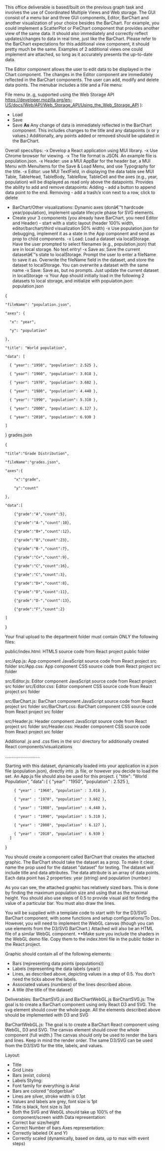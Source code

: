 This office deliverable is based/built on the previous graph task and involves the use of Coordinated Multiple Views and Web storage. The GUI consist of a menu bar and three GUI components, Editor, BarChart and another visualization of your choice besides the BarChart. For example, you could implement a ScatterPlot or PieChart component that provides another view of the same data. It should also immediately and correctly reflect updates/changes to data in real time, just like the BarChart. Please refer to the BarChart expectations for this additional view component, it should pretty much be the same. Examples of 2 additional views one could implement are attached, so long as it accurately presents the up-to-date data. 

The Editor component allows the user to edit data to be displayed in the Chart component. The changes in the Editor component are immediately reflected in the BarChart components. The user can add, modify and delete data points. The menubar includes a title and a File menu:

File menu (e..g, supported using the Web Storage API https://developer.mozilla.org/en-US/docs/Web/API/Web_Storage_API/Using_the_Web_Storage_API ):
- Load
- Save
- Save **As**
Any change of data is immediately reflected in the BarChart component. This includes changes to the title and any datapoints (x or y values.) Additionally, any points added or removed should be updated in the BarChart.

Overall specs/tips:
-x Develop a React application using MUI library.
-x Use Chrome browser for viewing.
-x The file format is JSON. An example file is population.json.
-x Header: use a MUI AppBar for the header bar, a MUI Menu with MenuItems for the Save & Load Menu, and use Typography for the title.
-x Editor: use MUI TextField, in displaying the data table see MUI Table, TableHead, TableBody, TableRow, TableCell and the axes (e.g., year, population) will be displayed as read only above the
datapoints. Provides the ability to add and remove datapoints: Adding - add a button to append data point to the end. Removing - add a trash/x icon next to a row, click to delete
- BarChart/Other visualizations: Dynamic axes (donâ€™t hardcode year/population), implement update lifecycle phase for SVG elements.
- Create your 3 components (you already have BarChart, you need
Editor and Header) - start with a static layout (header 100% width, editor/barchart/third visualization 50% width)
-x Use population.json for debugging, implement it as a state in the App component and send as prop to child components.
-x Load: Load a dataset via localStorage. Have the user prompted to select filenames (e.g., population.json) that are in local storage. No text entry!
-x Save as: Save the current datasetâ€™s state to localStorage. Prompt the user to enter a fileName to save it as. Overwrite the fileName field in the dataset, and store the dataset to localStorage. You can overwrite a dataset with the same name
-x Save: Save as, but no prompts. Just update the current dataset in
localStorage
-x Your App should initially load in the following 2 datasets to local storage, and initialize with population.json:
population.json

{

    "fileName": "population.json",

    "axes": {

      "x": "year", 

      "y": "population"

    },

    "title": "World population",

    "data": [

      { "year": "1950", "population": 2.525 },

      { "year": "1960", "population": 3.018 },

      { "year": "1970", "population": 3.682 },

      { "year": "1980", "population": 4.440 },

      { "year": "1990", "population": 5.310 },

      { "year": "2000", "population": 6.127 },

      { "year": "2010", "population": 6.930 }

    ]

  }
grades.json

{

    "title":"Grade Distribution",

    "fileName":"grades.json",

    "axes":{

        "x":"grade",

        "y":"count"

    },

    "data":[

        {"grade":"A","count":5},

        {"grade":"A-","count":10},

        {"grade":"B+","count":12},

        {"grade":"B","count":23},

        {"grade":"B-","count":7},

        {"grade":"C+","count":9},

        {"grade":"C","count":16},

        {"grade":"C","count":3},

        {"grade":"D+","count":8},

        {"grade":"D","count":11},

        {"grade":"D-","count":13},

        {"grade":"F","count":2}

    ]

}

Your final upload to the department folder must contain ONLY the following files:

public/index.html: HTML5 source code from React project public folder

src/App.js: App component JavaScript source code from React project src folder
src/App.css: App component CSS source code from React project src folder

src/Editor.js: Editor component JavaScript source code from React project src folder
src/Editor.css: Editor component CSS source code from React project src folder

src/BarChart.js: BarChart component JavaScript source code from React project src folder
src/BarChart.css: BarChart component CSS source code from React project src folder

src/Header.js: Header component JavaScript source code from React project src folder
src/Header.css: Header component CSS source code from React project src folder

Additional .js and .css files in the src/ directory for additionally created React components/visualizations




............................


Starting with this dataset, dynamically loaded into your application in a json file (population.json), directly into .js file, or however you decide to load the set. An App.js file should also be used for this project.
{
    "title": "World Population",
    "data": [
        { "year" : "1950", "population" : 2.525 },

        { "year" : "1960", "population" : 3.018 },

        { "year" : "1970", "population" : 3.682 },

        { "year" : "1980", "population" : 4.440 },

        { "year" : "1990", "population" : 5.310 },

        { "year" : "2000", "population" : 6.127 },

        { "year" : "2010", "population" : 6.930 }
      ]
}

You should create a component called BarChart that creates the attached graphic. The BarChart should take the dataset as a prop. To make it clear, name the prop used for the dataset "dataset" for testing. The dataset will include title and data attributes. The data attribute is an array of data points. Each data point has 2 properties: year (string) and population (number.)

As you can see, the attached graphic has relatively sized bars. This is done by finding the maximum population size and using that as the maximal height. You should also use steps of 0.5 to provide visual aid for finding the value of a particular bar. You must also draw the lines. 

You will be supplied with a template code to start with for the D3/SVG BarChart component, with some functions and setup configurations/To Dos. However, you will need to implement the WebGL canvas (though you can use elements from the D3/SVG BarChart.) Attached will also be an HTML file of a similar WebGL component. 
**Make sure you include the shaders in the WebGL demo file. Copy them to the index.html file in the public folder in the React project.

Graphic should contain all of the following elements:

- Bars (representing data points (populations))
- Labels (representing the data labels (year))
- Lines, as described above, depicting values in a step of 0.5. You don't need the ticks above the labels.
- Associated values (numbers) of the lines described above. 
- A title (the title of the dataset)

Deliverables: BarChartSVG.js and BarChartWebGL.js
BarChartSVG.js: The goal is to create a BarChart component using only React D3 and SVG.
The svg element should cover the whole page.
All the elements described above should be implemented with D3 and SVG

BarChartWebGL.js: The goal is to create a BarChart React component using WebGL, D3 and SVG.
The canvas element should cover the whole component (full width.)
The canvas should only be used to render the bars and lines. Keep in mind the render order.
The same D3/SVG can be used from the D3/SVG for the title, labels, and values. 


Layout:
- Title
- Grid Lines
- Bars (exist, colors)
- Labels
Styling:
- Font family for everything is Arial
- Bars are colored "dodgerblue"
- Lines are silver, stroke width is 0.1pt
- Values and labels are grey, font size is 1pt
- Title is black, font size is 3pt
- Both the SVG and WebGL should take up 100% of the component/screen width
Data representation:
- Correct bar size/height
- Correct Number of bars
Axes representation:
- Correctly labeled (X and Y)
- Correctly scaled (dynamically, based on data, up to max with event steps)